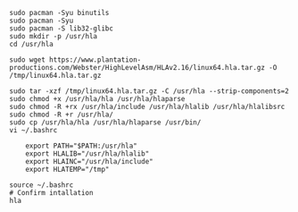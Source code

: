 
    sudo pacman -Syu binutils
    sudo pacman -Syu
    sudo pacman -S lib32-glibc
    sudo mkdir -p /usr/hla
    cd /usr/hla

    sudo wget https://www.plantation-productions.com/Webster/HighLevelAsm/HLAv2.16/linux64.hla.tar.gz -O /tmp/linux64.hla.tar.gz

    sudo tar -xzf /tmp/linux64.hla.tar.gz -C /usr/hla --strip-components=2  
    sudo chmod +x /usr/hla/hla /usr/hla/hlaparse
    sudo chmod -R +rx /usr/hla/include /usr/hla/hlalib /usr/hla/hlalibsrc
    sudo chmod -R +r /usr/hla/  
    sudo cp /usr/hla/hla /usr/hla/hlaparse /usr/bin/
    vi ~/.bashrc

        export PATH="$PATH:/usr/hla"
        export HLALIB="/usr/hla/hlalib"
        export HLAINC="/usr/hla/include"
        export HLATEMP="/tmp"

    source ~/.bashrc
    # Confirm intallation
    hla



